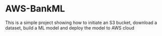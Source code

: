 # AWS-BankML
This is a simple project showing how to initiate an S3 bucket, download a dataset, build a ML model and deploy the model to AWS cloud
